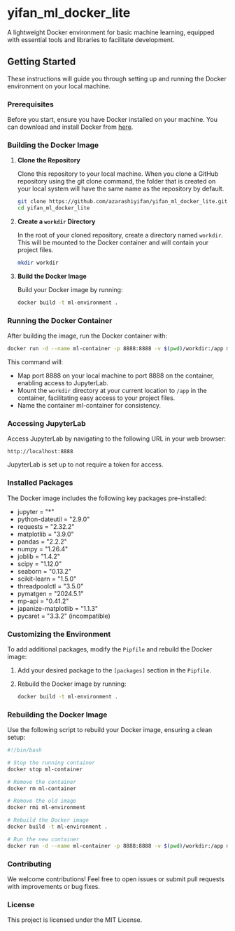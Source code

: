 
# yifan_ml_docker_lite

A lightweight Docker environment for basic machine learning, equipped with essential tools and libraries to facilitate development.

## Getting Started

These instructions will guide you through setting up and running the Docker environment on your local machine.

### Prerequisites

Before you start, ensure you have Docker installed on your machine. You can download and install Docker from [here](https://docs.docker.com/get-docker/).

### Building the Docker Image

1. **Clone the Repository**

   Clone this repository to your local machine. When you clone a GitHub repository using the git clone command, the folder that is created on your local system will have the same name as the repository by default.

   ```bash
   git clone https://github.com/azarashiyifan/yifan_ml_docker_lite.git
   cd yifan_ml_docker_lite
   ```

2. **Create a `workdir` Directory**

   In the root of your cloned repository, create a directory named `workdir`. This will be mounted to the Docker container and will contain your project files.

   ```bash
   mkdir workdir
   ```

3. **Build the Docker Image**

   Build your Docker image by running:

   ```bash
   docker build -t ml-environment .
   ```

### Running the Docker Container

After building the image, run the Docker container with:

```bash
docker run -d --name ml-container -p 8888:8888 -v $(pwd)/workdir:/app ml-environment
```

This command will:
- Map port 8888 on your local machine to port 8888 on the container, enabling access to JupyterLab.
- Mount the `workdir` directory at your current location to `/app` in the container, facilitating easy access to your project files.
- Name the container ml-container for consistency.

### Accessing JupyterLab

Access JupyterLab by navigating to the following URL in your web browser:

```
http://localhost:8888
```

JupyterLab is set up to not require a token for access.

### Installed Packages

The Docker image includes the following key packages pre-installed:

- jupyter = "*"
- python-dateutil = "2.9.0"
- requests = "2.32.2"
- matplotlib = "3.9.0"
- pandas = "2.2.2"
- numpy = "1.26.4"
- joblib = "1.4.2"
- scipy = "1.12.0"
- seaborn = "0.13.2"
- scikit-learn = "1.5.0"
- threadpoolctl = "3.5.0"
- pymatgen = "2024.5.1"
- mp-api = "0.41.2"
- japanize-matplotlib = "1.1.3"
- pycaret = "3.3.2" (incompatible)

### Customizing the Environment

To add additional packages, modify the `Pipfile` and rebuild the Docker image:

1. Add your desired package to the `[packages]` section in the `Pipfile`.
2. Rebuild the Docker image by running:

   ```bash
   docker build -t ml-environment .
   ```

### Rebuilding the Docker Image

Use the following script to rebuild your Docker image, ensuring a clean setup:

```bash
#!/bin/bash

# Stop the running container
docker stop ml-container

# Remove the container
docker rm ml-container

# Remove the old image
docker rmi ml-environment

# Rebuild the Docker image
docker build -t ml-environment .

# Run the new container
docker run -d --name ml-container -p 8888:8888 -v $(pwd)/workdir:/app ml-environment
```

### Contributing

We welcome contributions! Feel free to open issues or submit pull requests with improvements or bug fixes.

### License

This project is licensed under the MIT License.
